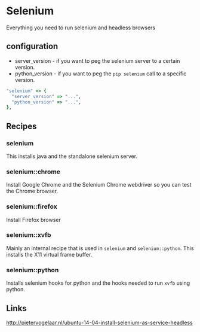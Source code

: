 # Selenium

Everything you need to run selenium and headless browsers


## configuration

* server_version - if you want to peg the selenium server to a certain version.
* python_version - if you want to peg the `pip selenium` call to a specific version.


```ruby
"selenium" => {
  "server_version" => "...",
  "python_version" => "...",
},
```


## Recipes

### selenium

This installs java and the standalone selenium server.


### selenium::chrome

Install Google Chrome and the Selenium Chrome webdriver so you can test the Chrome browser.


### selenium::firefox

Install Firefox browser


### selenium::xvfb

Mainly an internal recipe that is used in `selenium` and `selenium::python`. This installs the X11 virtual frame buffer.

### selenium::python

Installs selenium hooks for python and the hooks needed to run `xvfb` using python.


## Links

http://pietervogelaar.nl/ubuntu-14-04-install-selenium-as-service-headless

